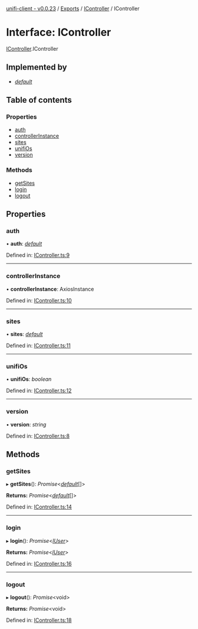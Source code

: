 [unifi-client - v0.0.23](../README.md) / [Exports](../modules.md) / [IController](../modules/icontroller.md) / IController

# Interface: IController

[IController](../modules/icontroller.md).IController

## Implemented by

* [*default*](../classes/controller.default.md)

## Table of contents

### Properties

- [auth](icontroller.icontroller-1.md#auth)
- [controllerInstance](icontroller.icontroller-1.md#controllerinstance)
- [sites](icontroller.icontroller-1.md#sites)
- [unifiOs](icontroller.icontroller-1.md#unifios)
- [version](icontroller.icontroller-1.md#version)

### Methods

- [getSites](icontroller.icontroller-1.md#getsites)
- [login](icontroller.icontroller-1.md#login)
- [logout](icontroller.icontroller-1.md#logout)

## Properties

### auth

• **auth**: [*default*](../classes/unifiauth.default.md)

Defined in: [IController.ts:9](https://github.com/thib3113/unifi-client/blob/3b1db86/src/IController.ts#L9)

___

### controllerInstance

• **controllerInstance**: AxiosInstance

Defined in: [IController.ts:10](https://github.com/thib3113/unifi-client/blob/3b1db86/src/IController.ts#L10)

___

### sites

• **sites**: [*default*](../classes/sites_sites.default.md)

Defined in: [IController.ts:11](https://github.com/thib3113/unifi-client/blob/3b1db86/src/IController.ts#L11)

___

### unifiOs

• **unifiOs**: *boolean*

Defined in: [IController.ts:12](https://github.com/thib3113/unifi-client/blob/3b1db86/src/IController.ts#L12)

___

### version

• **version**: *string*

Defined in: [IController.ts:8](https://github.com/thib3113/unifi-client/blob/3b1db86/src/IController.ts#L8)

## Methods

### getSites

▸ **getSites**(): *Promise*<[*default*](../classes/sites_site.default.md)[]\>

**Returns:** *Promise*<[*default*](../classes/sites_site.default.md)[]\>

Defined in: [IController.ts:14](https://github.com/thib3113/unifi-client/blob/3b1db86/src/IController.ts#L14)

___

### login

▸ **login**(): *Promise*<[*IUser*](user_iuser.iuser.md)\>

**Returns:** *Promise*<[*IUser*](user_iuser.iuser.md)\>

Defined in: [IController.ts:16](https://github.com/thib3113/unifi-client/blob/3b1db86/src/IController.ts#L16)

___

### logout

▸ **logout**(): *Promise*<void\>

**Returns:** *Promise*<void\>

Defined in: [IController.ts:18](https://github.com/thib3113/unifi-client/blob/3b1db86/src/IController.ts#L18)
